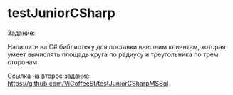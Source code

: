 # testJuniorCSharp
Задание:

Напишите на C# библиотеку для поставки внешним клиентам, которая умеет вычислять площадь круга по радиусу и треугольника по трем сторонам

Ссылка на второе задание:
https://github.com/ViCoffeeSt/testJuniorCSharpMSSql
